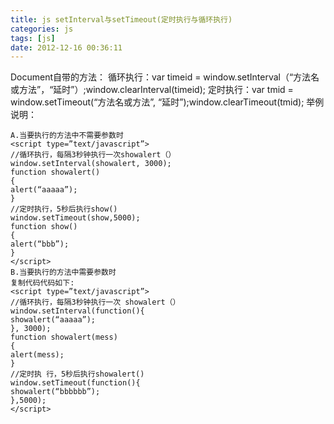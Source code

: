 ```yaml
---
title: js setInterval与setTimeout(定时执行与循环执行)
categories: js
tags: [js]
date: 2012-12-16 00:36:11
---
```


Document自带的方法： 
循环执行：var timeid = window.setInterval（“方法名或方法”，“延时”）;window.clearInterval(timeid); 
定时执行：var tmid = window.setTimeout(“方法名或方法”, “延时”);window.clearTimeout(tmid); 
举例说明： 
```
A.当要执行的方法中不需要参数时 
<script type=”text/javascript”> 
//循环执行，每隔3秒钟执行一次showalert（） 
window.setInterval(showalert, 3000); 
function showalert() 
{ 
alert(“aaaaa”); 
} 
//定时执行，5秒后执行show() 
window.setTimeout(show,5000); 
function show() 
{ 
alert(“bbb”); 
} 
</script> 
B.当要执行的方法中需要参数时 
复制代码代码如下:
<script type=”text/javascript”> 
//循环执行，每隔3秒钟执行一次 showalert（） 
window.setInterval(function(){ 
showalert(“aaaaa”); 
}, 3000); 
function showalert(mess) 
{ 
alert(mess); 
} 
//定时执 行，5秒后执行showalert() 
window.setTimeout(function(){ 
showalert(“bbbbbb”); 
},5000); 
</script>
```

